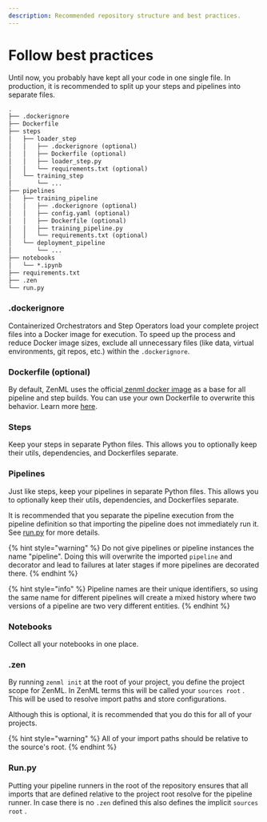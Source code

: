 ```yaml
---
description: Recommended repository structure and best practices.
---
```


# Follow best practices

Until now, you probably have kept all your code in one single file. In production, it is recommended to split up your steps and pipelines into separate files.

```markdown
.
├── .dockerignore
├── Dockerfile
├── steps
│   ├── loader_step
│   │   ├── .dockerignore (optional)
│   │   ├── Dockerfile (optional)
│   │   ├── loader_step.py
│   │   └── requirements.txt (optional)
│   └── training_step
│       └── ...
├── pipelines
│   ├── training_pipeline
│   │   ├── .dockerignore (optional)
│   │   ├── config.yaml (optional)
│   │   ├── Dockerfile (optional)
│   │   ├── training_pipeline.py
│   │   └── requirements.txt (optional)
│   └── deployment_pipeline
│       └── ...
├── notebooks
│   └── *.ipynb
├── requirements.txt
├── .zen
└── run.py
```

### .dockerignore&#x20;

Containerized Orchestrators and Step Operators load your complete project files into a Docker image for execution. To speed up the process and reduce Docker image sizes, exclude all unnecessary files (like data, virtual environments, git repos, etc.) within the `.dockerignore`.

### Dockerfile (optional)

By default, ZenML uses the official[ zenml docker image](https://hub.docker.com/r/zenmldocker/zenml) as a base for all pipeline and step builds. You can use your own Dockerfile to overwrite this behavior. Learn more [here](../advanced-guide/containerize-your-pipeline.md).

### Steps

Keep your steps in separate Python files. This allows you to optionally keep their utils, dependencies, and Dockerfiles separate.

### Pipelines

Just like steps, keep your pipelines in separate Python files. This allows you to optionally keep their utils, dependencies, and Dockerfiles separate.&#x20;

It is recommended that you separate the pipeline execution from the pipeline definition so that importing the pipeline does not immediately run it. See [run.py](follow-best-practices.md#run.py) for more details.

{% hint style="warning" %}
Do not give pipelines or pipeline instances the name "pipeline". Doing this will overwrite the imported `pipeline` and decorator and lead to failures at later stages if more pipelines are decorated there.
{% endhint %}

{% hint style="info" %}
Pipeline names are their unique identifiers, so using the same name for different pipelines will create a mixed history where two versions of a pipeline are two very different entities.
{% endhint %}

### Notebooks

Collect all your notebooks in one place.&#x20;

### .zen

By running `zenml init` at the root of your project, you define the project scope for ZenML. In ZenML terms this will be called your `sources root` . This will be used to resolve import paths and store configurations.&#x20;

Although this is optional, it is recommended that you do this for all of your projects.

{% hint style="warning" %}
All of your import paths should be relative to the source's root.
{% endhint %}

### Run.py

Putting your pipeline runners in the root of the repository ensures that all imports that are defined relative to the project root resolve for the pipeline runner. In case there is no `.zen` defined this also defines the implicit `sources root` .



